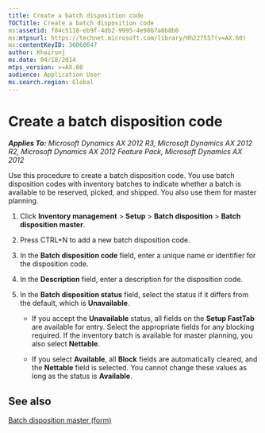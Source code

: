 ```yaml
---
title: Create a batch disposition code
TOCTitle: Create a batch disposition code
ms:assetid: f84c5118-eb9f-4db2-9995-4e9867a8b8b0
ms:mtpsurl: https://technet.microsoft.com/library/Hh227557(v=AX.60)
ms:contentKeyID: 36060047
author: Khairunj
ms.date: 04/18/2014
mtps_version: v=AX.60
audience: Application User
ms.search.region: Global
---
```


# Create a batch disposition code 


_**Applies To:** Microsoft Dynamics AX 2012 R3, Microsoft Dynamics AX 2012 R2, Microsoft Dynamics AX 2012 Feature Pack, Microsoft Dynamics AX 2012_

Use this procedure to create a batch disposition code. You use batch disposition codes with inventory batches to indicate whether a batch is available to be reserved, picked, and shipped. You also use them for master planning.

1.  Click **Inventory management** \> **Setup** \> **Batch disposition** \> **Batch disposition master**.

2.  Press CTRL+N to add a new batch disposition code.

3.  In the **Batch disposition code** field, enter a unique name or identifier for the disposition code.

4.  In the **Description** field, enter a description for the disposition code.

5.  In the **Batch disposition status** field, select the status if it differs from the default, which is **Unavailable**.
    
      - If you accept the **Unavailable** status, all fields on the **Setup FastTab** are available for entry. Select the appropriate fields for any blocking required. If the inventory batch is available for master planning, you also select **Nettable**.
    
      - If you select **Available**, all **Block** fields are automatically cleared, and the **Nettable** field is selected. You cannot change these values as long as the status is **Available**.

## See also

[Batch disposition master (form)](https://technet.microsoft.com/library/hh208612\(v=ax.60\))

  


